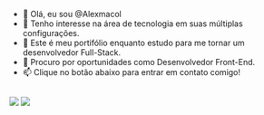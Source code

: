 - 👋 Olá, eu sou @Alexmacol
- 👀 Tenho interesse na área de tecnologia em suas múltiplas configurações.
- 🌱 Este é meu portifólio enquanto estudo para me tornar um desenvolvedor Full-Stack.
- 💞️ Procuro por oportunidades como Desenvolvedor Front-End.
- 📫 Clique no botão abaixo para entrar em contato comigo!

##   <div> 
<a href = "mailto:alexmacol@gmail.com"><img src="https://img.shields.io/badge/-Gmail-%23333?style=for-the-badge&logo=gmail&logoColor=white" target="_blank"></a>
<a href = "https://www.linkedin.com/in/alexandre-m-oliveira"><img src="https://img.shields.io/badge/-IN-%#0A66C2?style=for-the-badge&logo=IN&logoColor=white" target="_blank"></a> 

</div>
<!---
Alexmacol/Alexmacol is a ✨ special ✨ repository because its `README.md` (this file) appears on your GitHub profile.
You can click the Preview link to take a look at your changes.
--->
